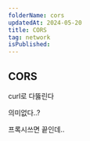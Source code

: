 ```yaml
---
folderName: cors
updatedAt: 2024-05-20
title: CORS
tag: network
isPublished:
---
```


## CORS

curl로 다뚫린다

의미없다..?

프록시쓰면 끝인데..
